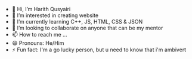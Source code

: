 - 👋 Hi, I’m Harith Qusyairi
- 👀 I’m interested in creating website
- 🌱 I’m currently learning C++, JS, HTML, CSS & JSON
- 💞️ I’m looking to collaborate on anyone that can be my mentor
- 📫 How to reach me ...
- 😄 Pronouns: He/Him
- ⚡ Fun fact: I'm a go lucky person, but u need to know that i'm ambivert

<!---
HarithQusyairi/HarithQusyairi is a ✨ special ✨ repository because its `README.md` (this file) appears on your GitHub profile.
You can click the Preview link to take a look at your changes.
--->
